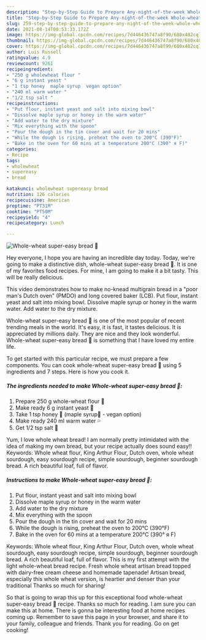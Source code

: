 ```yaml
---
description: "Step-by-Step Guide to Prepare Any-night-of-the-week Whole-wheat super-easy bread 🍞"
title: "Step-by-Step Guide to Prepare Any-night-of-the-week Whole-wheat super-easy bread 🍞"
slug: 259-step-by-step-guide-to-prepare-any-night-of-the-week-whole-wheat-super-easy-bread
date: 2021-08-14T00:53:33.172Z
image: https://img-global.cpcdn.com/recipes/7d446436747a8f90/680x482cq70/whole-wheat-super-easy-bread-recipe-main-photo.jpg
thumbnail: https://img-global.cpcdn.com/recipes/7d446436747a8f90/680x482cq70/whole-wheat-super-easy-bread-recipe-main-photo.jpg
cover: https://img-global.cpcdn.com/recipes/7d446436747a8f90/680x482cq70/whole-wheat-super-easy-bread-recipe-main-photo.jpg
author: Luis Russell
ratingvalue: 4.9
reviewcount: 9261
recipeingredient:
- "250 g wholewheat flour "
- "6 g instant yeast "
- "1 tsp honey  maple syrup  vegan option"
- "240 ml warm water "
- "1/2 tsp salt "
recipeinstructions:
- "Put flour, instant yeast and salt into mixing bowl"
- "Dissolve maple syrup or honey in the warm water"
- "Add water to the dry mixture"
- "Mix everything with the spoon"
- "Pour the dough in the tin cover and wait for 20 mins"
- "While the dough is rising, preheat the oven to 200°C (390°F)"
- "Bake in the oven for 60 mins at a temperature 200°C (390° я F)"
categories:
- Recipe
tags:
- wholewheat
- supereasy
- bread

katakunci: wholewheat supereasy bread 
nutrition: 126 calories
recipecuisine: American
preptime: "PT31M"
cooktime: "PT50M"
recipeyield: "4"
recipecategory: Lunch

---
```



![Whole-wheat super-easy bread 🍞](https://img-global.cpcdn.com/recipes/7d446436747a8f90/680x482cq70/whole-wheat-super-easy-bread-recipe-main-photo.jpg)

Hey everyone, I hope you are having an incredible day today. Today, we're going to make a distinctive dish, whole-wheat super-easy bread 🍞. It is one of my favorites food recipes. For mine, I am going to make it a bit tasty. This will be really delicious.

This video demonstrates how to make no-knead multigrain bread in a &#34;poor man&#39;s Dutch oven&#34; (PMDO) and long covered baker (LCB). Put flour, instant yeast and salt into mixing bowl. Dissolve maple syrup or honey in the warm water. Add water to the dry mixture.

Whole-wheat super-easy bread 🍞 is one of the most popular of recent trending meals in the world. It's easy, it is fast, it tastes delicious. It is appreciated by millions daily. They are nice and they look wonderful. Whole-wheat super-easy bread 🍞 is something that I have loved my entire life.


To get started with this particular recipe, we must prepare a few components. You can cook whole-wheat super-easy bread 🍞 using 5 ingredients and 7 steps. Here is how you cook it.

<!--inarticleads1-->

##### The ingredients needed to make Whole-wheat super-easy bread 🍞:

1. Prepare 250 g whole-wheat flour 🌾
1. Make ready 6 g instant yeast 🍮
1. Take 1 tsp honey 🍯 (maple syrup🍁 - vegan option)
1. Make ready 240 ml warm water 💦
1. Get 1/2 tsp salt 🥄


Yum, I love whole wheat bread! I am normally pretty intimidated with the idea of making my own bread, but your recipe actually does sound easy!! Keywords: Whole wheat flour, King Arthur Flour, Dutch oven, whole wheat sourdough, easy sourdough recipe, simple sourdough, beginner sourdough bread. A rich beautiful loaf, full of flavor. 

<!--inarticleads2-->

##### Instructions to make Whole-wheat super-easy bread 🍞:

1. Put flour, instant yeast and salt into mixing bowl
1. Dissolve maple syrup or honey in the warm water
1. Add water to the dry mixture
1. Mix everything with the spoon
1. Pour the dough in the tin cover and wait for 20 mins
1. While the dough is rising, preheat the oven to 200°C (390°F)
1. Bake in the oven for 60 mins at a temperature 200°C (390° я F)


Keywords: Whole wheat flour, King Arthur Flour, Dutch oven, whole wheat sourdough, easy sourdough recipe, simple sourdough, beginner sourdough bread. A rich beautiful loaf, full of flavor. This is my first attempt with the light whole-wheat bread recipe. Fresh whole wheat artisan bread topped with dairy-free cream cheese and homemade tapenade! Artisan bread, especially this whole wheat version, is heartier and denser than your traditional Thanks so much for sharing! 

So that is going to wrap this up for this exceptional food whole-wheat super-easy bread 🍞 recipe. Thanks so much for reading. I am sure you can make this at home. There is gonna be interesting food at home recipes coming up. Remember to save this page in your browser, and share it to your family, colleague and friends. Thank you for reading. Go on get cooking!
